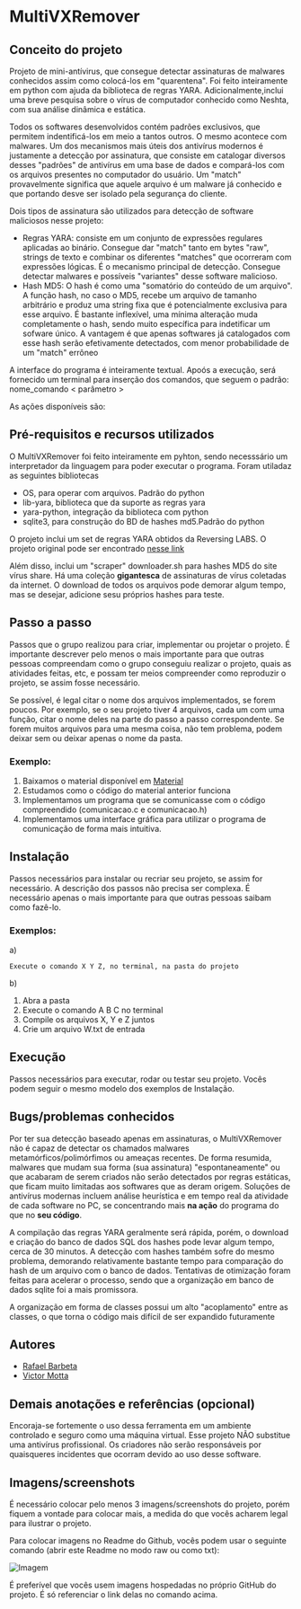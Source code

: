 # MultiVXRemover

## Conceito do projeto
Projeto de mini-antívirus, que consegue detectar assinaturas de malwares conhecidos assim como colocá-los em "quarentena". Foi feito inteiramente em python com ajuda da biblioteca de regras YARA. Adicionalmente,inclui uma breve pesquisa sobre o vírus de computador conhecido como Neshta, com sua análise dinâmica e estática.

Todos os softwares desenvolvidos contém padrões exclusivos, que permitem indentificá-los em meio a tantos outros. O mesmo acontece com malwares. Um dos mecanismos mais úteis dos antivírus modernos é justamente a detecção por assinatura, que consiste em catalogar diversos desses "padrões" de antivírus em uma base de dados e compará-los com os arquivos presentes no computador do usuário. Um "match" provavelmente significa que aquele arquivo é um malware já conhecido e que portando desve ser isolado pela segurança do cliente.

Dois tipos de assinatura são utilizados para detecção de software maliciosos nesse projeto:
* Regras YARA: consiste em um conjunto de expressões regulares aplicadas ao binário. Consegue dar "match" tanto em bytes "raw", strings de texto e combinar os diferentes "matches" que ocorreram com expressões lógicas. É o mecanismo principal de detecção. Consegue detectar malwares e possíveis "variantes" desse software malicioso. 
* Hash MD5: O hash é como uma "somatório do conteúdo de um arquivo". A função hash, no caso o MD5, recebe um arquivo de tamanho arbitrário e produz uma string fixa que é potencialmente exclusiva para esse arquivo. É bastante inflexível, uma mínima alteração muda completamente o hash, sendo muito específica para indetificar um sofware único. A vantagem é que apenas softwares já catalogados com esse hash serão efetivamente detectados, com menor probabilidade de um "match" errôneo

A interface do programa é inteiramente textual. Apoós a execução, será fornecido um terminal para inserção dos comandos, que seguem o padrão:
nome_comando < parâmetro >

As ações disponíveis são:

## Pré-requisitos e recursos utilizados
O MultiVXRemover foi feito inteiramente em pyhton, sendo necesssário um interpretador da linguagem para poder executar o programa.
Foram utiladaz as seguintes bibliotecas
* OS, para operar com arquivos. Padrão do python
* lib-yara, biblioteca que da suporte as regras yara
* yara-python, integração da biblioteca com python
* sqlite3, para construção do BD de hashes md5.Padrão do python

O projeto inclui um set de regras YARA obtidos da Reversing LABS. O projeto original pode ser encontrado [nesse link](https://github.com/reversinglabs/reversinglabs-yara-rules)

Além disso, inclui um "scraper" downloader.sh para hashes MD5 do site vírus share. Há uma coleção **gigantesca** de assinaturas de vírus coletadas da internet. O download de todos os arquivos pode demorar algum tempo, mas se desejar, adicione sesu próprios hashes para teste.
  
## Passo a passo
Passos que o grupo realizou para criar, implementar ou projetar o projeto. É importante descrever pelo menos o mais importante para que outras pessoas compreendam como o grupo conseguiu realizar o projeto, quais as atividades feitas, etc, e possam ter meios compreender como reproduzir o projeto, se assim fosse necessário.

Se possível, é legal citar o nome dos arquivos implementados, se forem poucos. Por exemplo, se o seu projeto tiver 4 arquivos, cada um com uma função, citar o nome deles na parte do passo a passo correspondente. Se forem muitos arquivos para uma mesma coisa, não tem problema, podem deixar sem ou deixar apenas o nome da pasta.

### Exemplo:

1. Baixamos o material disponível em [Material](https://materialdeexemplodohackerspace.com.br)
2. Estudamos como o código do material anterior funciona
3. Implementamos um programa que se comunicasse com o código compreendido (comunicacao.c e comunicacao.h)
4. Implementamos uma interface gráfica para utilizar o programa de comunicação de forma mais intuitiva.

## Instalação
Passos necessários para instalar ou recriar seu projeto, se assim for necessário. A descrição dos passos não precisa ser complexa. É necessário apenas o mais importante para que outras pessoas saibam como fazê-lo.

### Exemplos:
a)
  ```
  Execute o comando X Y Z, no terminal, na pasta do projeto
  ```
b)
  1. Abra a pasta 
  2. Execute o comando A B C no terminal
  3. Compile os arquivos X, Y e Z juntos
  4. Crie um arquivo W.txt de entrada

## Execução
Passos necessários para executar, rodar ou testar seu projeto. Vocês podem seguir o mesmo modelo dos exemplos de Instalação.

## Bugs/problemas conhecidos
Por ter sua detecção baseado apenas em assinaturas, o MultiVXRemover não é capaz de detectar os chamados malwares metamórficos/polimórfimos ou ameaças recentes. De forma resumida, malwares que mudam sua forma (sua assinatura) "espontaneamente" ou que acabaram de serem criados não serão detectados por regras estáticas, que ficam muito limitadas aos softwares que as deram origem. Soluções de antivírus modernas incluem análise heurística e em tempo real da atividade de cada software no PC, se concentrando mais **na ação** do programa do que no **seu código**. 

A compilação das regras YARA geralmente será rápida, porém, o download e criação do banco de dados SQL dos hashes pode levar algum tempo, cerca de 30 minutos. A detecção com hashes também sofre do mesmo problema, demorando relativamente bastante tempo para comparação do hash de um arquivo com o banco de dados. Tentativas de otimização foram feitas para acelerar o processo, sendo que a organização em banco de dados sqlite foi a mais promissora.

A organização em forma de classes possui um alto "acoplamento" entre as classes, o que torna o código mais difícil de ser expandido futuramente

## Autores
* [Rafael Barbeta](https://github.com/rafaelbarbeta)
* [Victor Motta](https://github.com/maxproyt)

## Demais anotações e referências (opcional)
Encoraja-se fortemente o uso dessa ferramenta em um ambiente controlado e seguro como uma máquina virtual. Esse projeto NÃO substitue uma antivírus profissional. Os criadores não serão responsáveis por quaisqueres incidentes que ocorram devido ao uso desse software.

## Imagens/screenshots
É necessário colocar pelo menos 3 imagens/screenshots do projeto, porém fiquem a vontade para colocar mais, a medida do que vocês acharem legal para ilustrar o projeto.

Para colocar imagens no Readme do Github, vocês podem usar o seguinte comando (abrir este Readme no modo raw ou como txt):

![Imagem](https://github.com/hackoonspace/Hackoonspace-template/blob/master/exemplo.png)

É preferível que vocês usem imagens hospedadas no próprio GitHub do projeto. É só referenciar o link delas no comando acima.
